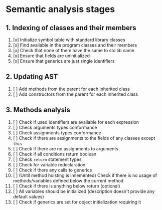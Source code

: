# Semantic analysis stages

## 1. Indexing of classes and their members

1. [x] Initialize symbol table with standard library classes
2. [x] Find available in the program classes and their members
3. [x] Check that none of them have the same to std lib name
4. [x] Ensure that fields are uninitialized
5. [x] Ensure that generics are just single identifiers

## 2. Updating AST

1. [ ] Add methods from the parent for each inherited class 
2. [ ] Add constructors from the parent for each inherited class

## 3. Methods analysis

1. [ ] Check if used identifiers are available for each expression
2. [ ] Check arguments types conformance
3. [ ] Check assignments types conformance
4. [ ] Check if there are assignments to the fields of any classes except `this`
5. [ ] Check if there are no assignments to arguments
6. [ ] Check if all conditions return boolean
7. [ ] Check `return` statement types
8. [ ] Check for variable redeclaration
9. [ ] Check if there any calls to generics
10. [ ] (Until method hoisting is imlemented) Check if there is no usage of methods/variables defined below the current method
11. [ ] Check if there is anything below return (optional)
12. [ ] All variables should be initialized (description doesn't provide any default values)
13. [ ] Check if generics are set for object initialization requiring it
 
 
 